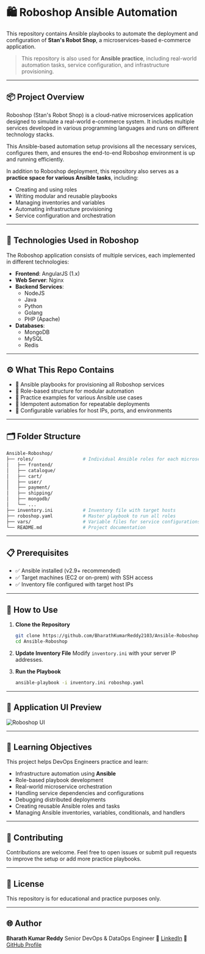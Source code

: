 # 🛍️ Roboshop Ansible Automation

This repository contains Ansible playbooks to automate the deployment and configuration of **Stan's Robot Shop**, a microservices-based e-commerce application.

> This repository is also used for **Ansible practice**, including real-world automation tasks, service configuration, and infrastructure provisioning.

---

## 📦 Project Overview

Roboshop (Stan's Robot Shop) is a cloud-native microservices application designed to simulate a real-world e-commerce system. It includes multiple services developed in various programming languages and runs on different technology stacks.

This Ansible-based automation setup provisions all the necessary services, configures them, and ensures the end-to-end Roboshop environment is up and running efficiently.

In addition to Roboshop deployment, this repository also serves as a **practice space for various Ansible tasks**, including:

- Creating and using roles
- Writing modular and reusable playbooks
- Managing inventories and variables
- Automating infrastructure provisioning
- Service configuration and orchestration

---

## 🚀 Technologies Used in Roboshop

The Roboshop application consists of multiple services, each implemented in different technologies:

- **Frontend**: AngularJS (1.x)
- **Web Server**: Nginx
- **Backend Services**:
  - NodeJS
  - Java
  - Python
  - Golang
  - PHP (Apache)
- **Databases**:
  - MongoDB
  - MySQL
  - Redis

---

## ⚙️ What This Repo Contains

- 🔧 Ansible playbooks for provisioning all Roboshop services
- 📁 Role-based structure for modular automation
- 📂 Practice examples for various Ansible use cases
- 🔄 Idempotent automation for repeatable deployments
- 🔐 Configurable variables for host IPs, ports, and environments

---

## 🗂️ Folder Structure

```bash
Ansible-Roboshop/
├── roles/                  # Individual Ansible roles for each microservice
│   ├── frontend/
│   ├── catalogue/
│   ├── cart/
│   ├── user/
│   ├── payment/
│   ├── shipping/
│   ├── mongodb/
│   └── ...
├── inventory.ini           # Inventory file with target hosts
├── roboshop.yaml           # Master playbook to run all roles
├── vars/                   # Variable files for service configurations
└── README.md               # Project documentation
````

---

## 📋 Prerequisites

* ✅ Ansible installed (v2.9+ recommended)
* ✅ Target machines (EC2 or on-prem) with SSH access
* ✅ Inventory file configured with target host IPs

---

## 🔧 How to Use

1. **Clone the Repository**

   ```bash
   git clone https://github.com/BharathKumarReddy2103/Ansible-Roboshop.git
   cd Ansible-Roboshop
   ```

2. **Update Inventory File**
   Modify `inventory.ini` with your server IP addresses.

3. **Run the Playbook**

   ```bash
   ansible-playbook -i inventory.ini roboshop.yaml
   ```

---

## 📸 Application UI Preview

![Roboshop UI](https://raw.githubusercontent.com/BharathKumarReddy2103/Ansible-Roboshop/main/images/roboshop-ui.png)

---

## 🧠 Learning Objectives

This project helps DevOps Engineers practice and learn:

* Infrastructure automation using **Ansible**
* Role-based playbook development
* Real-world microservice orchestration
* Handling service dependencies and configurations
* Debugging distributed deployments
* Creating reusable Ansible roles and tasks
* Managing Ansible inventories, variables, conditionals, and handlers

---

## 🙌 Contributing

Contributions are welcome. Feel free to open issues or submit pull requests to improve the setup or add more practice playbooks.

---

## 📜 License

This repository is for educational and practice purposes only.

---

## 🌐 Author

**Bharath Kumar Reddy**
Senior DevOps & DataOps Engineer
🔗 [LinkedIn](https://www.linkedin.com/in/bharath-kumar-reddy2103/)
📁 [GitHub Profile](https://github.com/BharathKumarReddy2103)
